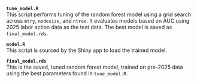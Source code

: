 **`tune_model.R`**  
  This script performs tuning of the random forest model using a grid search across `mtry`, `nodesize`, and `ntree`. It evaluates models based on AUC using 2025 labor action data as the test data.
  The best model is saved as `final_model.rds`.

**`model.R`**  
  This script is sourced by the Shiny app to load the trained model. 

**`final_model.rds`**  
  This is the saved, tuned random forest model, trained on pre-2025 data using the best parameters found in `tune_model.R`.
